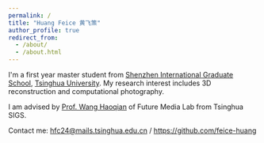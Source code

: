 ```yaml
---
permalink: /
title: "Huang Feice 黄飞策"
author_profile: true
redirect_from: 
  - /about/
  - /about.html
---
```


I'm a first year master student from [Shenzhen International Graduate School](https://www.sigs.tsinghua.edu.cn/), [Tsinghua University](https://www.tsinghua.edu.cn/). My research interest includes 3D reconstruction and computational photography.

I am advised by [Prof. Wang Haoqian](https://www.sigs.tsinghua.edu.cn/whq/main.htm) of Future Media Lab from Tsinghua SIGS. 

Contact me: hfc24@mails.tsinghua.edu.cn / https://github.com/feice-huang
